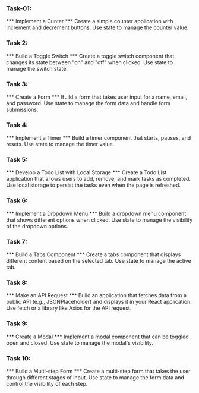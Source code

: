 <!-- Tasks List -->

### Task-01:
*** Implement a Cunter ***
Create a simple counter application with increment and decrement buttons. Use state to manage the counter value.

### Task 2: 
*** Build a Toggle Switch ***
Create a toggle switch component that changes its state between "on" and "off" when clicked. Use state to manage the switch state.

### Task 3: 
*** Create a Form ***
Build a form that takes user input for a name, email, and password. Use state to manage the form data and handle form submissions.

### Task 4: 
*** Implement a Timer ***
Build a timer component that starts, pauses, and resets. Use state to manage the timer value.

### Task 5: 
*** Develop a Todo List with Local Storage ***
Create a Todo List application that allows users to add, remove, and mark tasks as completed. Use local storage to persist the tasks even when the page is refreshed.

### Task 6:
***  Implement a Dropdown Menu ***
Build a dropdown menu component that shows different options when clicked. Use state to manage the visibility of the dropdown options.

### Task 7: 
*** Build a Tabs Component ***
Create a tabs component that displays different content based on the selected tab. Use state to manage the active tab.

### Task 8:
***  Make an API Request ***
Build an application that fetches data from a public API (e.g., JSONPlaceholder) and displays it in your React application. Use fetch or a library like Axios for the API request.

### Task 9: 
*** Create a Modal ***
Implement a modal component that can be toggled open and closed. Use state to manage the modal's visibility.

### Task 10: 
*** Build a Multi-step Form ***
Create a multi-step form that takes the user through different stages of input. Use state to manage the form data and control the visibility of each step.

